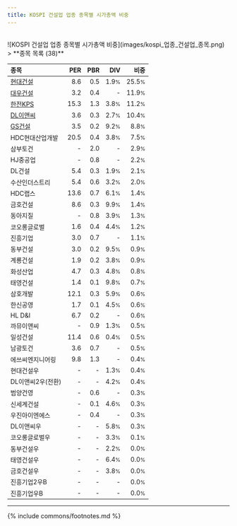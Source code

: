 ```yaml
---
title: KOSPI 건설업 업종 종목별 시가총액 비중
---
```

<br>
![KOSPI 건설업 업종 종목별 시가총액 비중](images/kospi_업종_건설업_종목.png)
<br>
> **종목 목록 (38)**<a id="list"></a>

| **종목** | **PER** | **PBR** | **DIV** | **비중** |
| :------- | ------: | ------: | ------: | -------: |
| [현대건설](/000720/) | 8.6 | 0.5 | 1.9<small>%</small> | 25.5<small>%</small> |
| [대우건설](/047040/) | 3.2 | 0.4 | - | 11.9<small>%</small> |
| [한전KPS](/051600/) | 15.3 | 1.3 | 3.8<small>%</small> | 11.2<small>%</small> |
| [DL이앤씨](/375500/) | 3.6 | 0.3 | 2.7<small>%</small> | 10.4<small>%</small> |
| [GS건설](/006360/) | 3.5 | 0.2 | 9.2<small>%</small> | 8.8<small>%</small> |
| HDC현대산업개발 | 20.5 | 0.4 | 3.8<small>%</small> | 7.5<small>%</small> |
| 삼부토건 | - | 2.0 | - | 2.9<small>%</small> |
| HJ중공업 | - | 0.8 | - | 2.2<small>%</small> |
| DL건설 | 5.4 | 0.3 | 1.9<small>%</small> | 2.1<small>%</small> |
| 수산인더스트리 | 5.4 | 0.6 | 3.2<small>%</small> | 2.0<small>%</small> |
| HDC랩스 | 13.6 | 0.7 | 6.1<small>%</small> | 1.4<small>%</small> |
| 금호건설 | 8.6 | 0.3 | 9.9<small>%</small> | 1.4<small>%</small> |
| 동아지질 | - | 0.8 | 3.9<small>%</small> | 1.3<small>%</small> |
| 코오롱글로벌 | 1.6 | 0.4 | 4.4<small>%</small> | 1.2<small>%</small> |
| 진흥기업 | 3.0 | 0.7 | - | 1.1<small>%</small> |
| 동부건설 | 3.0 | 0.2 | 9.5<small>%</small> | 0.9<small>%</small> |
| 계룡건설 | 1.9 | 0.2 | 3.8<small>%</small> | 0.9<small>%</small> |
| 화성산업 | 4.7 | 0.3 | 4.8<small>%</small> | 0.8<small>%</small> |
| 태영건설 | 1.4 | 0.1 | 9.8<small>%</small> | 0.7<small>%</small> |
| 삼호개발 | 12.1 | 0.3 | 5.9<small>%</small> | 0.6<small>%</small> |
| 한신공영 | 1.7 | 0.1 | 4.5<small>%</small> | 0.6<small>%</small> |
| HL D&I | 6.7 | 0.2 | - | 0.6<small>%</small> |
| 까뮤이앤씨 | - | 0.9 | 1.3<small>%</small> | 0.5<small>%</small> |
| 일성건설 | 11.4 | 0.6 | 0.4<small>%</small> | 0.5<small>%</small> |
| 남광토건 | 3.6 | 0.7 | - | 0.5<small>%</small> |
| 에쓰씨엔지니어링 | 9.8 | 1.3 | - | 0.4<small>%</small> |
| 현대건설우 | - | - | 1.3<small>%</small> | 0.4<small>%</small> |
| DL이앤씨2우(전환) | - | - | 4.2<small>%</small> | 0.4<small>%</small> |
| 범양건영 | - | 0.6 | - | 0.3<small>%</small> |
| 신세계건설 | - | 0.1 | 4.6<small>%</small> | 0.3<small>%</small> |
| 우진아이엔에스 | - | 0.4 | - | 0.3<small>%</small> |
| DL이앤씨우 | - | - | 5.8<small>%</small> | 0.3<small>%</small> |
| 코오롱글로벌우 | - | - | 3.3<small>%</small> | 0.1<small>%</small> |
| 동부건설우 | - | - | 2.2<small>%</small> | 0.0<small>%</small> |
| 태영건설우 | - | - | 6.4<small>%</small> | 0.0<small>%</small> |
| 금호건설우 | - | - | 3.8<small>%</small> | 0.0<small>%</small> |
| 진흥기업2우B | - | - | - | 0.0<small>%</small> |
| 진흥기업우B | - | - | - | 0.0<small>%</small> |

---
{% include commons/footnotes.md %}